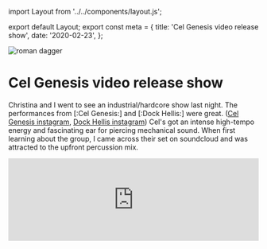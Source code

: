 import Layout from '../../components/layout.js';

export default Layout;
export const meta = {
title: 'Cel Genesis video release show',
date: '2020-02-23',
};

<img alt="roman dagger" src="/images/cel-genesis.png" headline />

# Cel Genesis video release show

Christina and I went to see an industrial/hardcore show last night. The performances from
[:Cel Genesis:] and [:Dock Hellis:]
were great. ([Cel Genesis instagram](https://www.instagram.com/cel_genesis/), [Dock Hellis instagram](https://www.instagram.com/dock.hellis/)) Cel's got an intense high-tempo energy and fascinating ear for piercing mechanical sound. When first
learning about the group, I came across their set on soundcloud and was attracted to the upfront percussion mix.

<iframe
  width="100%"
  height="166"
  scrolling="no"
  frameBorder="no"
  allow="autoplay"
  src="https://w.soundcloud.com/player/?url=https%3A//api.soundcloud.com/tracks/746389462&color=%23ff5500&auto_play=false&hide_related=false&show_comments=true&show_user=true&show_reposts=false&show_teaser=true"
/>

The distinct visual perspective that them and other groups in the same [:Oakland:] hardcore scene put out caught my eye.
Their instagram contains a sincere mix of meme reference, anime, geometric abstraction, and classic event poster
composition with full lineup. I was hyped on the group and looked forward to checking them out live.

Dock Hellis came on with a wild stage setup where their tabletops were stacked on top of each other. One member stood
on a step facing the crowed and operated the equipment on the top bunk while another member playing guitar, back to the
crowd, manning the bottom bunk. The venue pumped out a ton of smoke with little light but quick pops of color to highlight
the tunes. This set was really good and engaging, but I can't seem to find recordings online. `¯\_(ツ)_/¯` Below are some
photos from that set. I think next time I'll bring my film camera. There's something about the shared experience of low
visibility but close proximity and can be well summed up in an image.

<div style={{display: 'flex'}}>
  <img style={{width: '33%'}} src="/images/dock-hellis-green.png" ignore/>
  <img style={{width: '33%'}} src="/images/dock-hellis-black.png" ignore/>
  <img style={{width: '33%'}} src="/images/dock-hellis-blue.png" ignore/>
</div>

Cel Genesis kicked off their set by playing a new [:music:] video. Some people in the venue held up a sheet in front of a
projector so we could all view. The videos got a medical/lab theme that's eerie and offsetting. The band name is
coincidentally shared with a shuttered [biotech startup](https://www.crunchbase.com/organization/cell-genesys). Maybe
related? Their performance was hectic and loud with many people in the crowd moshing. Bright white strobe lights quickly
stuttering causing a stop-motion effects. The live drums set the tone right and differentiates the group's sound from
comparable musicians. The closing track was a cover of Korn's "Freak on a Leash" (I think?). Recognizing the vocals was
tough due to the distorition but it seemed like that rhythm came through.

<iframe
  width="100%"
  height="400"
  src="https://www.youtube.com/embed/0nfNSOacIvs"
  frameBorder="0"
  allow="accelerometer; autoplay; encrypted-media; gyroscope; picture-in-picture"
  allowFullScreen
/>
